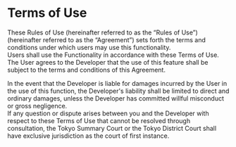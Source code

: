 # Terms of Use

These Rules of Use (hereinafter referred to as the “Rules of Use”) (hereinafter referred to as the “Agreement”) sets forth the terms and conditions under which users may use this functionality.  
Users shall use the Functionality in accordance with these Terms of Use.  
The User agrees to the Developer that the use of this feature shall be subject to the terms and conditions of this Agreement.

In the event that the Developer is liable for damages incurred by the User in the use of this function, the Developer's liability shall be limited to direct and ordinary damages, unless the Developer has committed willful misconduct or gross negligence.  
If any question or dispute arises between you and the Developer with respect to these Terms of Use that cannot be resolved through consultation, the Tokyo Summary Court or the Tokyo District Court shall have exclusive jurisdiction as the court of first instance.
